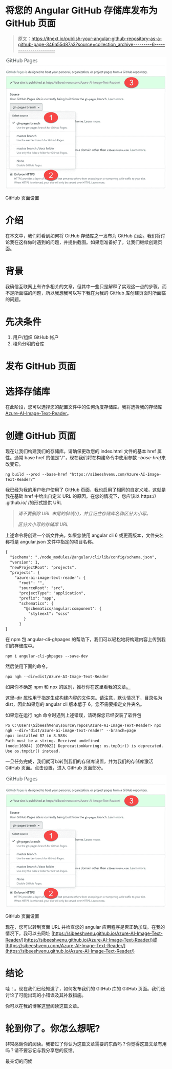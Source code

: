 # 将您的 Angular GitHub 存储库发布为 GitHub 页面

> 原文：<https://itnext.io/publish-your-angular-github-repository-as-a-github-page-346a55d87a3?source=collection_archive---------6----------------------->

![](img/1ab7411db57990210bd1de4631fbe0dd.png)

GitHub 页面设置

# 介绍

在本文中，我们将看到如何将 GitHub 存储库之一发布为 GitHub 页面。我们将讨论我在这样做时遇到的问题，并提供截图。如果您准备好了，让我们继续创建页面。

# 背景

我确信互联网上有许多相关的文章，但其中一些只是解释了实现这一点的步骤，而不是所面临的问题，所以我想我可以写下我在为我的 GitHub 库创建页面时所面临的问题。

# 先决条件

1.  用户/组织 GitHub 帐户
2.  棱角分明的仓库

# 发布 GitHub 页面

# 选择存储库

在此阶段，您可以选择您的配置文件中的任何角度存储库。我将选择我的存储库[Azure-AI-Image-Text-Reader](https://github.com/SibeeshVenu/Azure-AI-Image-Text-Reader)。

# 创建 GitHub 页面

现在让我们构建我们的存储库。请确保更改您的 index.html 文件的基本 href 属性。通常 base href 的值是"/"，现在我们将在构建命令中使用参数
*–base-href*来改变它。

```
ng build --prod --base-href "https://sibeeshvenu.com/Azure-AI-Image-Text-Reader/"
```

我已经为我的用户帐户使用了 GitHub 页面，我也启用了相同的自定义域，这就是我在基础 href 中给出自定义 URL 的原因。在您的情况下，您应该以 https:// <username>.github.io/ <repositoryname>/的形式提供 URL</repositoryname></username>

> *请不要删除 URL 末尾的斜线(/)，并且记住存储库名称区分大小写。*
> 
> *区分大小写的存储库 URL*

上述命令将创建一个新文件夹。如果您使用 angular cli 6 或更高版本，文件夹名称将是 angular.json 文件中指定的项目名称。

```
{
  "$schema": "./node_modules/@angular/cli/lib/config/schema.json",
  "version": 1,
  "newProjectRoot": "projects",
  "projects": {
    "azure-ai-image-text-reader": {
      "root": "",
      "sourceRoot": "src",
      "projectType": "application",
      "prefix": "app",
      "schematics": {
        "@schematics/angular:component": {
          "styleext": "scss"
        }
      }
}
```

在 npm 包 angular-cli-ghpages 的帮助下，我们可以轻松地将构建内容上传到我们的存储库中。

```
npm i angular-cli-ghpages --save-dev
```

然后使用下面的命令。

```
npx ngh --dir=dist/Azure-AI-Image-Text-Reader
```

如果你不确定 npm 和 npx 的区别，推荐你在这里看我的文章[。](https://medium.com/@sibeeshvenu/npm-vs-npx-f737dea2fb4)

这里–dir 属性用于指定生成构建内容的文件夹。请注意，默认情况下，目录名为 dist，因此如果您的 angular cli 版本低于 6，您不需要指定文件夹名。

如果您在运行 ngh 命令时遇到上述错误，请确保您已经安装了软件包

```
PS C:\Users\SibeeshVenu\source\repos\Azure-AI-Image-Text-Reader> npx ngh --dir='dist/azure-ai-image-text-reader' --branch=page
npx: installed 87 in 8.588s
Path must be a string. Received undefined
(node:16984) [DEP0022] DeprecationWarning: os.tmpDir() is deprecated. Use os.tmpdir() instead.
```

一旦任务完成，我们就可以转到我们的存储库设置，并为我们的存储库激活 GitHub 页面。点击设置，进入 GitHub 页面部分。

![](img/ea042da9504d78b08ed502845b7d9383.png)

GitHub 页面设置

现在，您可以转到页面 URL 并检查您的 angular 应用程序是否正确加载。在我的情况下，我可以去网址
[https://sibeeshvenu.github.io/Azure-AI-Image-Text-Reader/](https://sibeeshvenu.github.io/Azure-AI-Image-Text-Reader/)或
[https://sibeeshvenu.com/Azure-AI-Image-Text-Reader/](https://sibeeshvenu.github.io/Azure-AI-Image-Text-Reader/)

# 结论

哇！。现在我们已经知道了，如何发布我们的 GitHub 库的 GitHub 页面。我们还讨论了可能出现的小错误及其补救措施。

你可以在我的博客[这里](https://sibeeshpassion.com/publish-your-angular-github-repository-as-a-github-page/)阅读这篇文章。

# 轮到你了。你怎么想呢?

非常感谢你的阅读。我错过了你认为这篇文章需要的东西吗？你觉得这篇文章有用吗？请不要忘记与我分享您的反馈。

最亲切的问候